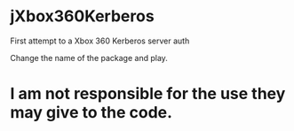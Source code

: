 # jXbox360Kerberos
First attempt to a Xbox 360 Kerberos server auth

Change the name of the package and play. 
# I am not responsible for the use they may give to the code.
